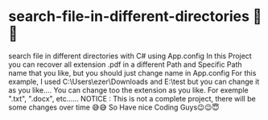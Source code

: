 # search-file-in-different-directories 🤔🤔
search file in different directories with C# using App.config 
In this Project you can recover all extension .pdf in a different Path and Specific Path name that you like, but you should just change name in App.config
For this example, I used C:\Users\ezer\Downloads and E:\test but you can change it as you like....
You can change too the extension as you like. For exemple ".txt", ".docx", etc......
NOTICE : This is not a complete project, there will be some changes over time 😅😅
So Have nice Coding Guys😉😉😇
